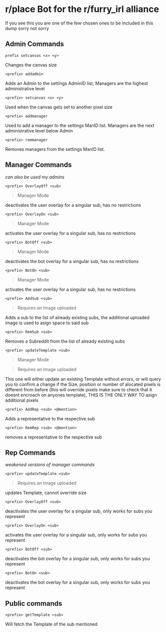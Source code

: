 # r/place Bot for the r/furry_irl alliance
If you see this you are one of the few chosen ones to be included in this dump
sorry not sorry

## Admin Commands

`prefix setcanvas <x> <y>`

Changes the canvas size

`<prefix> addadmin`

Adds an Admin to the settings AdminID list,
Managers are the highest administrative level

`<prefix> setcanvas <x> <y>`

Used when the canvas gets set to another pixel size

`<prefix> addmanager`

Used to add a manager to the settings ManID list.
Managers are the next administrative level below Admin

`<prefix> remmanager`

Removes managers from the settings ManID list.


## Manager Commands
*can also be used my admins*


`<prefix> OverlayOff <sub>` 
>Manager Mode

deactivates the user overlay for a singular sub, has no restrictions

`<prefix> OverlayOn <sub>`
>Manager Mode

activates the user overlay for a singular sub, has no restrictions

`<prefix> BotOff <sub>`
>Manager Mode

deactivates the bot overlay for a singular sub, has no restrictions

`<prefix> BotOn <sub>`
>Manager Mode

activates the user overlay for a singular sub, has no restrictions

`<prefix> AddSub <sub>`
>Requires an Image uploaded

Adds a sub to the list of already existing subs, the additional uploaded image is used
to asign space to said sub

`<prefix> RemSub <sub>`

Removes a Subreddit from the list of already existing subs

`<prefix> updateTemplate <sub>`
>Manager Mode

>Requires an Image uploaded

This one will either update an existing Template without errors, or will query you to confirm a change
if the Size, position or number of alocated pixels is different from before (this will override pixels make sure to check that it doesnt encroach on anyones template), THIS IS THE ONLY WAY TO asign additional pixels 

`<prefix> AddRep <sub> <@mention>`

Adds a representative to the respective sub 

`<prefix> RemRep <sub> <@mention>`

removes a representative to the respective sub 

## Rep Commands
*weakened versions of manager commands*

`<prefix> updateTemplate <sub>`
>Requires an Image uploaded

updates Template, cannot override size

`<prefix> OverlayOff <sub>` 

deactivates the user overlay for a singular sub,
only works for subs you represent

`<prefix> OverlayOn <sub>`

activates the user overlay for a singular sub, 
only works for subs you represent

`<prefix> BotOff <sub>`

deactivates the bot overlay for a singular sub,
only works for subs you represent

`<prefix> BotOn <sub>`

deactivates the bot overlay for a singular sub,
only works for subs you represent


## Public commands
`<prefix> getTemplate <sub>`

Will fetch the Template of the sub mentioned
